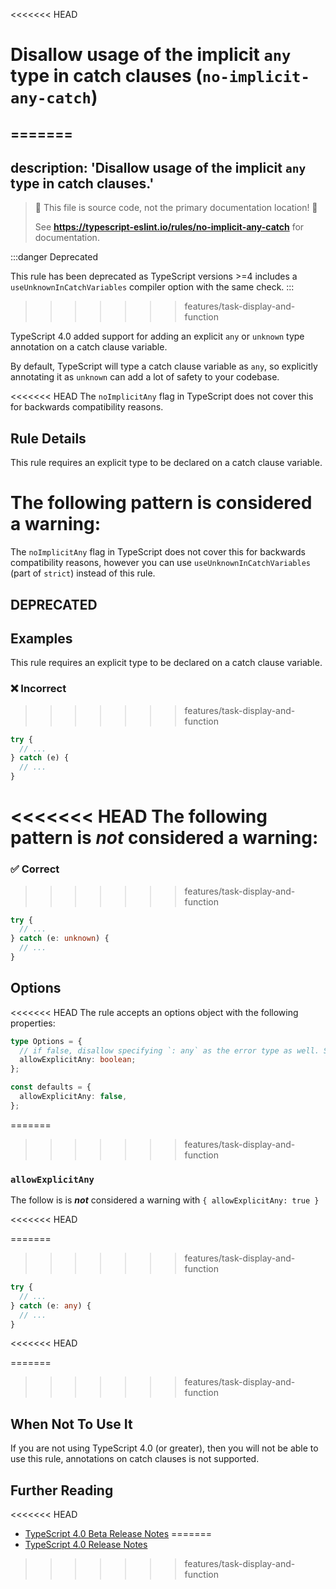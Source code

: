 <<<<<<< HEAD
# Disallow usage of the implicit `any` type in catch clauses (`no-implicit-any-catch`)
=======
---
description: 'Disallow usage of the implicit `any` type in catch clauses.'
---

> 🛑 This file is source code, not the primary documentation location! 🛑
>
> See **https://typescript-eslint.io/rules/no-implicit-any-catch** for documentation.

:::danger Deprecated

This rule has been deprecated as TypeScript versions >=4 includes a `useUnknownInCatchVariables` compiler option with the same check.
:::
>>>>>>> features/task-display-and-function

TypeScript 4.0 added support for adding an explicit `any` or `unknown` type annotation on a catch clause variable.

By default, TypeScript will type a catch clause variable as `any`, so explicitly annotating it as `unknown` can add a lot of safety to your codebase.

<<<<<<< HEAD
The `noImplicitAny` flag in TypeScript does not cover this for backwards compatibility reasons.

## Rule Details

This rule requires an explicit type to be declared on a catch clause variable.

The following pattern is considered a warning:
=======
The `noImplicitAny` flag in TypeScript does not cover this for backwards compatibility reasons, however you can use `useUnknownInCatchVariables` (part of `strict`) instead of this rule.

## DEPRECATED

## Examples

This rule requires an explicit type to be declared on a catch clause variable.

<!--tabs-->

### ❌ Incorrect
>>>>>>> features/task-display-and-function

```ts
try {
  // ...
} catch (e) {
  // ...
}
```

<<<<<<< HEAD
The following pattern is **_not_** considered a warning:
=======
### ✅ Correct
>>>>>>> features/task-display-and-function

<!-- TODO: prettier currently removes the type annotations, re-enable this once prettier is updated -->
<!-- prettier-ignore-start -->

```ts
try {
  // ...
} catch (e: unknown) {
  // ...
}
```

<!-- prettier-ignore-end -->

## Options

<<<<<<< HEAD
The rule accepts an options object with the following properties:

```ts
type Options = {
  // if false, disallow specifying `: any` as the error type as well. See also `no-explicit-any`
  allowExplicitAny: boolean;
};

const defaults = {
  allowExplicitAny: false,
};
```

=======
>>>>>>> features/task-display-and-function
### `allowExplicitAny`

The follow is is **_not_** considered a warning with `{ allowExplicitAny: true }`

<<<<<<< HEAD
<!-- TODO: prettier currently removes the type annotations, re-enable this once prettier is updated -->
<!-- prettier-ignore-start -->

=======
>>>>>>> features/task-display-and-function
```ts
try {
  // ...
} catch (e: any) {
  // ...
}
```

<<<<<<< HEAD
<!-- prettier-ignore-end -->

=======
>>>>>>> features/task-display-and-function
## When Not To Use It

If you are not using TypeScript 4.0 (or greater), then you will not be able to use this rule, annotations on catch clauses is not supported.

## Further Reading

<<<<<<< HEAD
- [TypeScript 4.0 Beta Release Notes](https://devblogs.microsoft.com/typescript/announcing-typescript-4-0-beta/#unknown-on-catch)
=======
- [TypeScript 4.0 Release Notes](https://devblogs.microsoft.com/typescript/announcing-typescript-4-0/#unknown-on-catch)
>>>>>>> features/task-display-and-function

